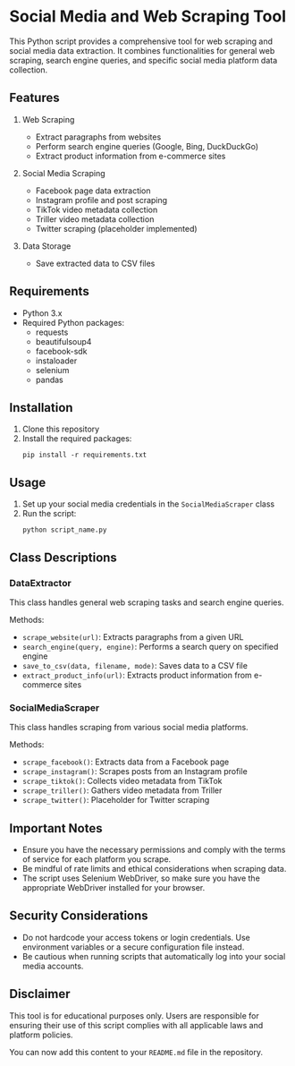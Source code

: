  

# Social Media and Web Scraping Tool

This Python script provides a comprehensive tool for web scraping and social media data extraction. It combines functionalities for general web scraping, search engine queries, and specific social media platform data collection.

## Features

1. Web Scraping
   - Extract paragraphs from websites
   - Perform search engine queries (Google, Bing, DuckDuckGo)
   - Extract product information from e-commerce sites

2. Social Media Scraping
   - Facebook page data extraction
   - Instagram profile and post scraping
   - TikTok video metadata collection
   - Triller video metadata collection
   - Twitter scraping (placeholder implemented)

3. Data Storage
   - Save extracted data to CSV files

## Requirements

- Python 3.x
- Required Python packages:
  - requests
  - beautifulsoup4
  - facebook-sdk
  - instaloader
  - selenium
  - pandas

## Installation

1. Clone this repository
2. Install the required packages:
   ```
   pip install -r requirements.txt
   ```

## Usage

1. Set up your social media credentials in the `SocialMediaScraper` class
2. Run the script:
   ```
   python script_name.py
   ```

## Class Descriptions

### DataExtractor

This class handles general web scraping tasks and search engine queries.

Methods:
- `scrape_website(url)`: Extracts paragraphs from a given URL
- `search_engine(query, engine)`: Performs a search query on specified engine
- `save_to_csv(data, filename, mode)`: Saves data to a CSV file
- `extract_product_info(url)`: Extracts product information from e-commerce sites

### SocialMediaScraper

This class handles scraping from various social media platforms.

Methods:
- `scrape_facebook()`: Extracts data from a Facebook page
- `scrape_instagram()`: Scrapes posts from an Instagram profile
- `scrape_tiktok()`: Collects video metadata from TikTok
- `scrape_triller()`: Gathers video metadata from Triller
- `scrape_twitter()`: Placeholder for Twitter scraping

## Important Notes

- Ensure you have the necessary permissions and comply with the terms of service for each platform you scrape.
- Be mindful of rate limits and ethical considerations when scraping data.
- The script uses Selenium WebDriver, so make sure you have the appropriate WebDriver installed for your browser.

## Security Considerations

- Do not hardcode your access tokens or login credentials. Use environment variables or a secure configuration file instead.
- Be cautious when running scripts that automatically log into your social media accounts.

## Disclaimer

This tool is for educational purposes only. Users are responsible for ensuring their use of this script complies with all applicable laws and platform policies.

You can now add this content to your `README.md` file in the repository.